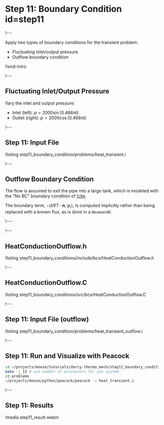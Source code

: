 # Step 11: Boundary Condition id=step11

!---

Apply two types of boundary conditions for the transient problem:

- Fluctuating inlet/output pressure
- Outflow boundary condition

!!end-intro

!---

## Fluctuating Inlet/Output Pressure

Vary the inlet and output pressure:

- Inlet (left): $p = 2000\sin(0.466\pi t)$
- Outlet (right): $p = 2000\cos(0.466\pi t)$

!---

## Step 11: Input File

!listing step11_boundary_condition/problems/heat_transient.i


!---

## Outflow Boundary Condition

The flow is assumed to exit the pipe into a large tank, which is modeled with the "No BC" boundary
condition of [!cite](griffiths1997no).

The boundary term, $-\left < k \nabla T \cdot \mathbf{n}, \psi_i \right >$, is computed implicitly
rather than being replaced with a known flux, as is done in a `NeumannBC`.

!---


!---

## HeatConductionOutflow.h

!listing step11_boundary_conditions/include/bcs/HeatConductionOutflow.h

!---

## HeatConductionOutflow.C

!listing step11_boundary_conditions/src/bcs/HeatConductionOutflow.C

!---

## Step 11: Input File (outflow)

!listing step11_boundary_condition/problems/heat_transient_outflow.i

!---

## Step 11: Run and Visualize with Peacock

```bash
cd ~/projects/moose/tutorials/darcy-thermo_mech/step11_boundary_conditions
make -j 12 # use number of processors for you system
cd problems
~/projects/moose/python/peacock/peacock -i heat_transient.i
```

!---

## Step 11: Results

!media step11_result.webm
